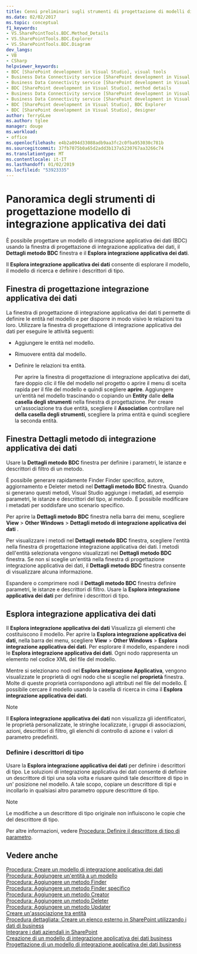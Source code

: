 ```yaml
---
title: Cenni preliminari sugli strumenti di progettazione di modelli di integrazione applicativa dei dati | Microsoft Docs
ms.date: 02/02/2017
ms.topic: conceptual
f1_keywords:
- VS.SharePointTools.BDC.Method_Details
- VS.SharePointTools.BDC.Explorer
- VS.SharePointTools.BDC.Diagram
dev_langs:
- VB
- CSharp
helpviewer_keywords:
- BDC [SharePoint development in Visual Studio], visual tools
- Business Data Connectivity service [SharePoint development in Visual Studio], visual tools
- Business Data Connectivity service [SharePoint development in Visual Studio], BDC Explorer
- BDC [SharePoint development in Visual Studio], method details
- Business Data Connectivity service [SharePoint development in Visual Studio], designer
- Business Data Connectivity service [SharePoint development in Visual Studio], method details
- BDC [SharePoint development in Visual Studio], BDC Explorer
- BDC [SharePoint development in Visual Studio], designer
author: TerryGLee
ms.author: tglee
manager: douge
ms.workload:
- office
ms.openlocfilehash: e4b2a094d33088adb9aa3fc2c0fba953030c781b
ms.sourcegitcommit: 37fb7075b0a65d2add3b137a5230767aa3266c74
ms.translationtype: MT
ms.contentlocale: it-IT
ms.lasthandoff: 01/02/2019
ms.locfileid: "53923335"
---
```

# <a name="bdc-model-design-tools-overview"></a>Panoramica degli strumenti di progettazione modello di integrazione applicativa dei dati
  È possibile progettare un modello di integrazione applicativa dei dati (BDC) usando la finestra di progettazione di integrazione applicativa dei dati, il **Dettagli metodo BDC** finestra e il **Esplora integrazione applicativa dei dati**.  
  
 Il **Esplora integrazione applicativa dei dati** consente di esplorare il modello, il modello di ricerca e definire i descrittori di tipo.  
  
## <a name="bdc-designer"></a>Finestra di progettazione integrazione applicativa dei dati
 La finestra di progettazione di integrazione applicativa dei dati ti permette di definire le entità nel modello e per disporre in modo visivo le relazioni tra loro. Utilizzare la finestra di progettazione di integrazione applicativa dei dati per eseguire le attività seguenti:  
  
- Aggiungere le entità nel modello.  
  
- Rimuovere entità dal modello.  
  
- Definire le relazioni tra entità.  
  
  Per aprire la finestra di progettazione di integrazione applicativa dei dati, fare doppio clic il file del modello nel progetto o aprire il menu di scelta rapida per il file del modello e quindi scegliere **aprire**. Aggiungere un'entità nel modello trascinando o copiando un **Entity** dalle **della casella degli strumenti** nella finestra di progettazione. Per creare un'associazione tra due entità, scegliere il **Association** controllare nel **della casella degli strumenti**, scegliere la prima entità e quindi scegliere la seconda entità.  
  
## <a name="bdc-method-details-window"></a>Finestra Dettagli metodo di integrazione applicativa dei dati
 Usare la **Dettagli metodo BDC** finestra per definire i parametri, le istanze e descrittori di filtro di un metodo.  
  
 È possibile generare rapidamente Finder Finder specifico, autore, aggiornamento e Deleter metodi nel **Dettagli metodo BDC** finestra. Quando si generano questi metodi, Visual Studio aggiunge i metadati, ad esempio parametri, le istanze e descrittori del tipo, al metodo. È possibile modificare i metadati per soddisfare uno scenario specifico.  
  
 Per aprire la **Dettagli metodo BDC** finestra nella barra dei menu, scegliere **View** > **Other Windows** > **Dettagli metodo di integrazione applicativa dei dati** .  
  
 Per visualizzare i metodi nel **Dettagli metodo BDC** finestra, scegliere l'entità nella finestra di progettazione integrazione applicativa dei dati. I metodi dell'entità selezionata vengono visualizzati nei **Dettagli metodo BDC** finestra. Se non si sceglie un'entità nella finestra di progettazione integrazione applicativa dei dati, il **Dettagli metodo BDC** finestra consente di visualizzare alcuna informazione.  
  
 Espandere o comprimere nodi il **Dettagli metodo BDC** finestra definire parametri, le istanze e descrittori di filtro. Usare la **Esplora integrazione applicativa dei dati** per definire i descrittori di tipo.  
  
## <a name="bdc-explorer"></a>Esplora integrazione applicativa dei dati
 Il **Esplora integrazione applicativa dei dati** Visualizza gli elementi che costituiscono il modello. Per aprire la **Esplora integrazione applicativa dei dati**, nella barra dei menu, scegliere **View** > **Other Windows** > **Esplora integrazione applicativa dei dati**. Per esplorare il modello, espandere i nodi le **Esplora integrazione applicativa dei dati**. Ogni nodo rappresenta un elemento nel codice XML del file del modello.  
  
 Mentre si selezionano nodi nel **Esplora integrazione Applicativa**, vengono visualizzate le proprietà di ogni nodo che si sceglie nel **proprietà** finestra. Molte di queste proprietà corrispondono agli attributi nel file del modello. È possibile cercare il modello usando la casella di ricerca in cima il **Esplora integrazione applicativa dei dati**.  
  
> [!NOTE]  
>  Il **Esplora integrazione applicativa dei dati** non visualizza gli identificatori, le proprietà personalizzate, le stringhe localizzate, i gruppi di associazioni, azioni, descrittori di filtro, gli elenchi di controllo di azione e i valori di parametro predefiniti.  
  
### <a name="define-type-descriptors"></a>Definire i descrittori di tipo
 Usare la **Esplora integrazione applicativa dei dati** per definire i descrittori di tipo. Le soluzioni di integrazione applicativa dei dati consente di definire un descrittore di tipi una sola volta e riusare quindi tale descrittore di tipo in un' posizione nel modello. A tale scopo, copiare un descrittore di tipi e incollarlo in qualsiasi altro parametro oppure descrittore di tipo.  
  
> [!NOTE]  
>  Le modifiche a un descrittore di tipo originale non influiscono le copie che del descrittore di tipo.  
  
 Per altre informazioni, vedere [Procedura: Definire il descrittore di tipo di parametro](../sharepoint/how-to-define-the-type-descriptor-of-a-parameter.md).  
  
## <a name="see-also"></a>Vedere anche
 [Procedura: Creare un modello di integrazione applicativa dei dati](../sharepoint/how-to-create-a-bdc-model.md)   
 [Procedura: Aggiungere un'entità a un modello](../sharepoint/how-to-add-an-entity-to-a-model.md)   
 [Procedura: Aggiungere un metodo Finder](../sharepoint/how-to-add-a-finder-method.md)   
 [Procedura: Aggiungere un metodo Finder specifico](../sharepoint/how-to-add-a-specific-finder-method.md)   
 [Procedura: Aggiungere un metodo Creator](../sharepoint/how-to-add-a-creator-method.md)   
 [Procedura: Aggiungere un metodo Deleter](../sharepoint/how-to-add-a-deleter-method.md)   
 [Procedura: Aggiungere un metodo Updater](../sharepoint/how-to-add-an-updater-method.md)   
 [Creare un'associazione tra entità](../sharepoint/creating-an-association-between-entities.md)   
 [Procedura dettagliata: Creare un elenco esterno in SharePoint utilizzando i dati di business](../sharepoint/walkthrough-creating-an-external-list-in-sharepoint-by-using-business-data.md)   
 [Integrare i dati aziendali in SharePoint](../sharepoint/integrating-business-data-into-sharepoint.md)   
 [Creazione di un modello di integrazione applicativa dei dati business](../sharepoint/creating-a-business-data-connectivity-model.md)   
 [Progettazione di un modello di integrazione applicativa dei dati business](../sharepoint/designing-a-business-data-connectivity-model.md)  
